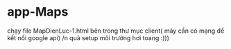 # app-Maps
chạy file MapDienLuc-1.html bên trong thư mục client( máy cần có mạng để kết nối google api) /n
quả setup môi trường hơi toang :)))
